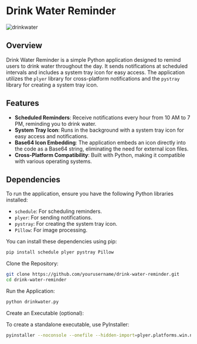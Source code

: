 # Drink Water Reminder

![drinkwater](https://github.com/user-attachments/assets/cc559f3a-5c51-4fe3-9d0f-cbaaa8d7be46)


## Overview

Drink Water Reminder is a simple Python application designed to remind users to drink water throughout the day. It sends notifications at scheduled intervals and includes a system tray icon for easy access. The application utilizes the `plyer` library for cross-platform notifications and the `pystray` library for creating a system tray icon.

## Features

- **Scheduled Reminders**: Receive notifications every hour from 10 AM to 7 PM, reminding you to drink water.
- **System Tray Icon**: Runs in the background with a system tray icon for easy access and notifications.
- **Base64 Icon Embedding**: The application embeds an icon directly into the code as a Base64 string, eliminating the need for external icon files.
- **Cross-Platform Compatibility**: Built with Python, making it compatible with various operating systems.

## Dependencies

To run the application, ensure you have the following Python libraries installed:

- `schedule`: For scheduling reminders.
- `plyer`: For sending notifications.
- `pystray`: For creating the system tray icon.
- `Pillow`: For image processing.

You can install these dependencies using pip:

```bash
pip install schedule plyer pystray Pillow
```

Clone the Repository:
```bash
git clone https://github.com/yourusername/drink-water-reminder.git
cd drink-water-reminder
```


Run the Application:
```bash
python drinkwater.py
```

Create an Executable (optional):

To create a standalone executable, use PyInstaller:

```bash
pyinstaller --noconsole --onefile --hidden-import=plyer.platforms.win.notification drinkwater.py
```
